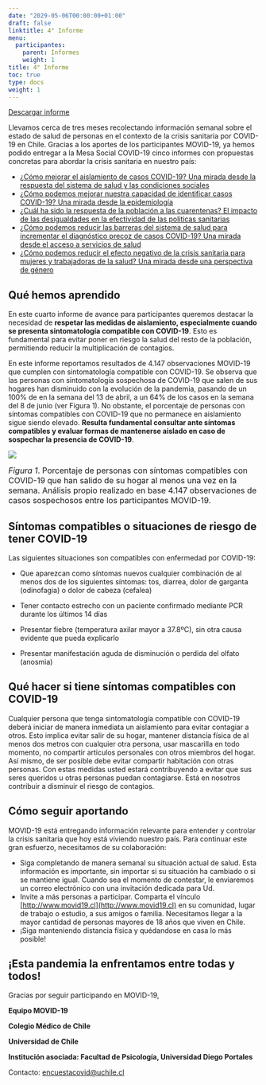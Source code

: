 ```yaml
---
date: "2029-05-06T00:00:00+01:00"
draft: false
linktitle: 4° Informe
menu:
  participantes:
    parent: Informes
    weight: 1
title: 4° Informe
toc: true
type: docs
weight: 1
---
```


[Descargar informe](/img/participantes/informe04.html)

Llevamos cerca de tres meses recolectando información semanal sobre el estado de salud de personas en el contexto de la crisis sanitaria por COVID-19 en Chile. Gracias a los aportes de los participantes MOVID-19, ya hemos podido entregar a la Mesa Social COVID-19 cinco informes con propuestas concretas para abordar la crisis sanitaria en nuestro país:

+ [¿Cómo mejorar el aislamiento de casos COVID-19? Una mirada desde la respuesta del sistema de salud y las condiciones sociales](https://www.movid19.cl/informes/mesasocial1.html)
+ [¿Cómo podemos mejorar nuestra capacidad de identificar casos COVID-19? Una mirada desde la epidemiología](https://www.movid19.cl/informes/mesasocial2.html)
+ [¿Cuál ha sido la respuesta de la población a las cuarentenas? El impacto de las desigualdades en la efectividad de las politicas sanitarias](https://www.movid19.cl/informes/mesasocial3.html)
+ [¿Cómo podemos reducir las barreras del sistema de salud para incrementar el diagnóstico precoz de casos COVID-19? Una mirada desde el acceso a servicios de salud](https://www.movid19.cl/informes/mesasocial4.html)
+ [¿Cómo podemos reducir el efecto negativo de la crisis sanitaria para mujeres y trabajadoras de la salud? Una mirada desde una perspectiva de género](https://www.movid19.cl/informes/mesasocial5.html)


## Qué hemos aprendido

En este cuarto informe de avance para participantes queremos destacar la necesidad de **respetar las medidas de aislamiento, especialmente cuando se presenta sintomatología compatible con COVID-19**. Esto es fundamental para evitar poner en riesgo la salud del resto de la población, permitiendo reducir la multiplicación de contagios.

En este informe reportamos resultados de 4.147 observaciones MOVID-19 que cumplen con sintomatología compatible con COVID-19. Se observa que las personas con sintomatología sospechosa de COVID-19 que salen de sus hogares han disminuido con la evolución de la pandemia, pasando de un 100% de en la semana del 13 de abril, a un 64% de los casos en la semana del 8 de junio (ver Figura 1). No obstante, el porcentaje de personas con síntomas compatibles con COVID-19 que no permanece en aislamiento sigue siendo elevado. **Resulta fundamental consultar ante síntomas compatibles y evaluar formas de mantenerse aislado en caso de sospechar la presencia de COVID-19**.

![](/img/participantes/informe4_1.png)

<font size="3">*Figura 1*. Porcentaje de personas con síntomas compatibles con COVID-19 que han salido de su hogar al menos una vez en la semana. Análisis propio realizado en base 4.147 observaciones de casos sospechosos entre los participantes MOVID-19.</font>

## Síntomas compatibles o situaciones de riesgo de tener COVID-19

Las siguientes situaciones son compatibles con enfermedad por COVID-19:

- Que aparezcan como síntomas nuevos cualquier combinación de al menos dos de los siguientes síntomas: tos, diarrea, dolor de garganta (odinofagia) o dolor de cabeza (cefalea)

- Tener contacto estrecho con un paciente confirmado mediante PCR durante los últimos 14 días

- Presentar fiebre (temperatura axilar mayor a 37.8ºC), sin otra causa evidente que pueda explicarlo

- Presentar manifestación aguda de disminución o perdida del olfato (anosmia)


## Qué hacer si tiene síntomas compatibles con COVID-19
Cualquier persona que tenga sintomatología compatible con COVID-19 deberá iniciar de manera inmediata un aislamiento para evitar contagiar a otros. Esto implica evitar salir de su hogar, mantener distancia física de al menos dos metros con cualquier otra persona, usar mascarilla en todo momento, no compartir articulos personales con otros miembros del hogar. Así mismo, de ser posible debe evitar compartir habitación con otras personas. Con estas medidas usted estará contribuyendo a evitar que sus seres queridos u otras personas puedan contagiarse. Está en nosotros contribuir a disminuir el riesgo de contagios.


## Cómo seguir aportando

MOVID-19 está entregando información relevante para entender y controlar la crisis sanitaria que hoy está viviendo nuestro país. Para continuar este gran esfuerzo, necesitamos de su colaboración:

+ Siga completando de manera semanal su situación actual de salud. Esta información es importante, sin importar si su situación ha cambiado o si se mantiene igual. Cuando sea el momento de contestar, le enviaremos un correo electrónico con una invitación dedicada para Ud.
+ Invite a más personas a participar. Comparta el vínculo [http://www.movid19.cl](http://www.movid19.cl) en su comunidad, lugar de trabajo o estudio, a sus amigos o familia. Necesitamos llegar a la mayor cantidad de personas mayores de 18 años que viven en Chile.
+ ¡Siga manteniendo distancia física y quédandose en casa lo más posible!


## ¡Esta pandemia la enfrentamos entre todas y todos!


Gracias por seguir participando en MOVID-19,

**Equipo MOVID-19**

**Colegio Médico de Chile**

**Universidad de Chile**

**Institución asociada: Facultad de Psicología, Universidad Diego Portales**

Contacto: [encuestacovid@uchile.cl](mailto:encuestacovid@uchile.cl)
